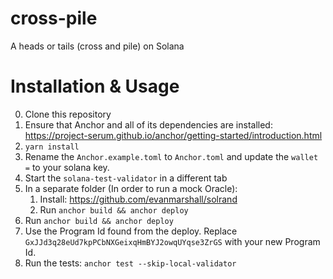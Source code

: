 # cross-pile
A heads or tails (cross and pile) on Solana


# Installation & Usage

0. Clone this repository
1. Ensure that Anchor and all of its dependencies are installed: https://project-serum.github.io/anchor/getting-started/introduction.html
1. `yarn install`
1. Rename the `Anchor.example.toml` to `Anchor.toml` and update the `wallet =` to your solana key.
1. Start the `solana-test-validator` in a different tab
1. In a separate folder (In order to run a mock Oracle):
    1. Install: https://github.com/evanmarshall/solrand
    1. Run `anchor build && anchor deploy`
3. Run `anchor build && anchor deploy`
4. Use the Program Id found from the deploy. Replace `GxJJd3q28eUd7kpPCbNXGeixqHmBYJ2owqUYqse3ZrGS` with your new Program Id.
5. Run the tests: `anchor test --skip-local-validator`
